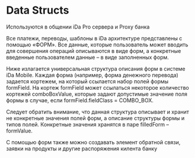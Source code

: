 # Data Structs

Используются в общении iDa Pro сервера и Proxy банка

Все платежи, переводы, шаблоны в iDa архитектуре представлены с помощью «ФОРМ». Все данные, которые пользователь может вводить для совершения операций описываются в виде форм, а конкретные введенные пользователем данные – в виде заполненных форм.

Ниже излагается универсальная структура описания форм в системе iDa Mobile. Каждая форма (например, форма денежного перевода) задается кортежем, на который ссылается набор полей формы formField. На кортеж formField может ссылаться некоторое количество кортежей comboBoxValue, которые задают допустимые значение поля формы в случае, если formField.fieldClass = COMBO_BOX.

Следует обратить внимание, что данная структура описывает и хранит не конкретные значения полей форм, а описание структуры формы и типов полей. Конкретные значения хранятся в паре filledForm – formValue.

С помощью форм также можно создавать элемент обратной связи, заявки на продукты и другие распоряжения килента банку
